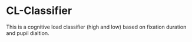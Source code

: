 # CL-Classifier
This is a cognitive load classifier (high and low) based on fixation duration and pupil dialtion. 
